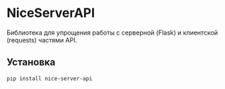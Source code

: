 # NiceServerAPI

Библиотека для упрощения работы с серверной (Flask) и клиентской (requests) частями API.

## Установка
```bash
pip install nice-server-api
